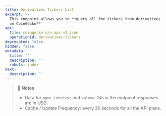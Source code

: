 ```yaml
---
title: Derivatives Tickers List
excerpt: >-
  This endpoint allows you to **query all the tickers from derivatives exchanges
  on CoinGecko**
api:
  file: coingecko-pro-api-v3.json
  operationId: derivatives-tickers
deprecated: false
hidden: false
metadata:
  title: ''
  description: ''
  robots: index
next:
  description: ''
---
```

> 📘 **Notes**
> 
> - Data for `open_interest` and `volume_24h` in the endpoint responses are in USD.
> - Cache / Update Frequency: every 30 seconds for all the API plans.